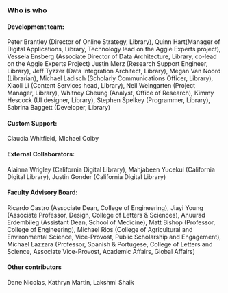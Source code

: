 ### Who is who
#### Development team:
Peter Brantley (Director of Online Strategy, Library), Quinn Hart(Manager of Digital Applications, Library, Technology lead on the Aggie Experts project), Vessela Ensberg (Associate Director of Data Architecture, Library, co-lead on the Aggie Experts Project) Justin Merz (Research Support Engineer, Library), Jeff Tyzzer (Data Integration Architect, Library), Megan Van Noord (Librarian), Michael Ladisch (Scholarly Communications Officer, Library), Xiaoli Li (Content Services head, Library), Neil Weingarten (Project Manager, Library), Whitney Cheung (Analyst, Office of Research), Kimmy Hescock (UI designer, Library), Stephen Spelkey (Programmer, Library), Sabrina Baggett (Developer, Library)

#### Custom Support:
Claudia Whitfield, Michael Colby

#### External Collaborators:
Alainna Wrigley (California Digital Library), Mahjabeen Yucekul (California Digital Library), Justin Gonder (California Digital Library)

#### Faculty Advisory Board:
Ricardo Castro (Associate Dean, College of Engineering), Jiayi Young (Associate Professor, Design, College of Letters & Sciences), Anuurad Erdembileg (Assistant Dean, School of Medicine), Matt Bishop (Professor, College of Engineering), Michael Rios (College of Agricultural and Environmental Science, Vice-Provost, Public Scholarship and Engagement), Michael Lazzara (Professor, Spanish & Portugese, College of Letters and Science, Associate Vice-Provost, Academic Affairs, Global Affairs)

#### Other contributors
Dane Nicolas, Kathryn Martin, Lakshmi Shaik